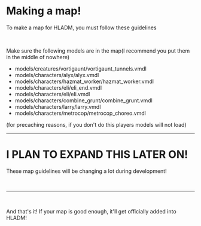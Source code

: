<h1>Making a map!</h1>
<p>To make a map for HLADM, you must follow these guidelines</p>
<br>
<p>Make sure the following models are in the map(I recommend you put them in the middle of nowhere)</p>
<ul>
  <li>models/creatures/vortigaunt/vortigaunt_tunnels.vmdl</li>
  <li>models/characters/alyx/alyx.vmdl</li>
  <li>models/characters/hazmat_worker/hazmat_worker.vmdl</li>
  <li>models/characters/eli/eli_end.vmdl</li>
  <li>models/characters/eli/eli.vmdl</li>
  <li>models/characters/combine_grunt/combine_grunt.vmdl</li>
   <li>models/characters/larry/larry.vmdl</li>
  <li>models/characters/metrocop/metrocop_choreo.vmdl</li>
</ul>
<p>(for precaching reasons, if you don't do this players models will not load)</p>
<hr>
<h1>I PLAN TO EXPAND THIS LATER ON!</h1>
<p>These map guidelines will be changing a lot during development!</p>
<br>
<hr>
<br>
<p> And that's it! If your map is good enough, it'll get officially added into HLADM!</p>
